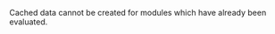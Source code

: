 
Cached data cannot be created for modules which have already been evaluated.

<a id="ERR_VM_MODULE_DIFFERENT_CONTEXT"></a>
